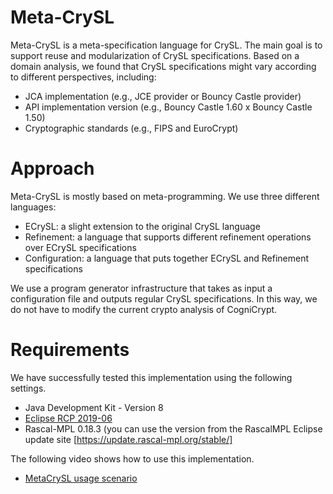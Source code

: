 # Meta-CrySL

Meta-CrySL is a meta-specification language for CrySL. The main goal is to support reuse and modularization of CrySL specifications. Based on a domain analysis, we found that CrySL specifications might vary according to different perspectives, including:

   * JCA implementation (e.g., JCE provider or Bouncy Castle provider)
   * API implementation version (e.g., Bouncy Castle 1.60 x Bouncy Castle 1.50)
   * Cryptographic standards (e.g., FIPS and EuroCrypt)
   
# Approach

Meta-CrySL is mostly based on meta-programming. We use three different languages: 

   * ECrySL: a slight extension to the original CrySL language
   * Refinement: a language that supports different refinement operations over ECrySL specifications
   * Configuration: a language that puts together ECrySL and Refinement specifications 

We use a program generator infrastructure that takes as input a configuration file and outputs regular CrySL specifications. In this way, we do not have to modify the current crypto analysis of CogniCrypt.

# Requirements

We have successfully tested this implementation using the following settings.

   * Java Development Kit - Version 8
   * [Eclipse RCP 2019-06](https://www.eclipse.org/downloads/packages/release/2019-06/r/eclipse-ide-rcp-and-rap-developers)
   * Rascal-MPL 0.18.3 (you can use the version from the RascalMPL Eclipse update site [https://update.rascal-mpl.org/stable/]

The following video shows how to use this implementation.

   * [MetaCrySL usage scenario](https://youtu.be/PmYWK926RrM)